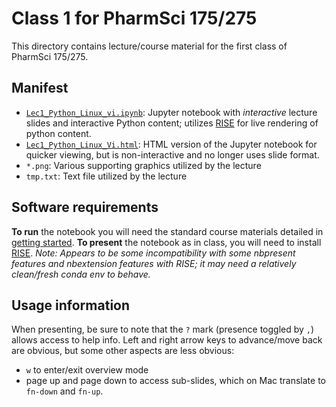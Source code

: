 # Class 1 for PharmSci 175/275

This directory contains lecture/course material for the first class of PharmSci 175/275.

## Manifest
- [`Lec1_Python_Linux_vi.ipynb`](Lec1_Python_Linux_vi.ipynb): Jupyter notebook with *interactive* lecture slides and interactive Python content; utilizes [RISE](https://damianavila.github.io/RISE/) for live rendering of python content.
- [`Lec1_Python_Linux_Vi.html`](Lec1_Python_Linux_vi.html): HTML version of the Jupyter notebook for quicker viewing, but is non-interactive and no longer uses slide format.
- `*.png`: Various supporting graphics utilized by the lecture
- `tmp.txt`: Text file utilized by the lecture

## Software requirements
**To run** the notebook you will need the standard course materials detailed in [getting started](../getting-started.md).
**To present** the notebook as in class, you will need to install [RISE](https://rise.readthedocs.io/). *Note: Appears to be some incompatibility with some nbpresent features and nbextension features with RISE; it may need a relatively clean/fresh conda env to behave.*

## Usage information

When presenting, be sure to note that the `?` mark (presence toggled by `,`) allows access to help info.
Left and right arrow keys to advance/move back are obvious, but some other aspects are less obvious:
- `w` to enter/exit overview mode
- page up and page down to access sub-slides, which on Mac translate to `fn-down` and `fn-up`.
